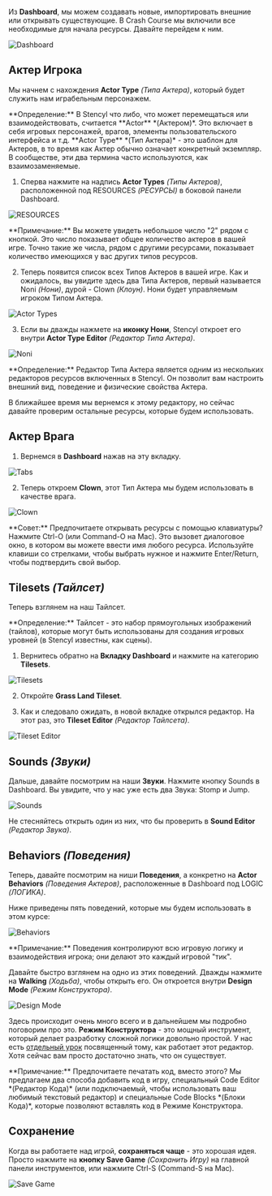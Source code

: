 Из **Dashboard**, мы можем создавать новые, импортировать внешние или открывать существующие. В Crash Course мы включили все необходимые для начала ресурсы. Давайте перейдем к ним.

![Dashboard](https://raw.githubusercontent.com/Stencyl/stencylpedia/master/crash-course-1/images/crash-course-5.png)

## Актер Игрока

Мы начнем с нахождения **Actor Type** *(Типа Актера)*, который будет служить нам играбельным персонажем.

<div class="note">
**Определение:** В Stencyl что либо, что может перемещаться или взаимодействовать, считается **Actor** *(Актером)*. Это включает в себя игровых персонажей, врагов, элементы пользовательского интерфейса и т.д. **Actor Type** *(Тип Актера)* - это шаблон для Актеров, в то время как Актер обычно означает конкретный экземпляр. В сообществе, эти два термина часто используются, как взаимозаменяемые.
</div>

1. Сперва нажмите на надпись **Actor Types** *(Типы Актеров)*, расположенной под RESOURCES *(РЕСУРСЫ)* в боковой панели Dashboard.

  ![RESOURCES](https://raw.githubusercontent.com/Stencyl/stencylpedia/master/crash-course-1/images/crash-course-6.png)

  <div class="note">
  **Примечание:** Вы можете увидеть небольшое число "2" рядом с кнопкой. Это число показывает общее количество актеров в вашей игре. Точно такие же числа, рядом с другими ресурсами, показывает количество имеющихся у вас других типов ресурсов.
  </div>

2. Теперь появится список всех Типов Актеров в вашей игре. Как и ожидалось, вы увидите здесь два Типа Актеров, первый называется Noni *(Нони)*, дурой - Clown *(Клоун)*. Нони будет управляемым игроком Типом Актера.

  ![Actor Types](https://raw.githubusercontent.com/Stencyl/stencylpedia/master/crash-course-1/images/crash-course-7.png)

3. Если вы дважды нажмете на **иконку Нони**, Stencyl откроет его внутри **Actor Type Editor** *(Редактор Типа Актера)*.

  ![Noni](https://raw.githubusercontent.com/Stencyl/stencylpedia/master/crash-course-1/images/crash-course-8.png)

  <div class="note">
  **Определение:** Редактор Типа Актера является одним из нескольких редакторов ресурсов включенных в Stencyl. Он позволит вам настроить внешний вид, поведение и физические свойства Актера.
  </div>

В ближайшее время мы вернемся к этому редактору, но сейчас давайте проверим остальные ресурсы, которые будем использовать.

## Актер Врага

1. Вернемся в **Dashboard** нажав на эту вкладку.

  ![Tabs](https://raw.githubusercontent.com/Stencyl/stencylpedia/master/crash-course-1/images/crash-course-9.png)

2. Теперь откроем **Clown**, этот Тип Актера мы будем использовать в качестве врага.

  ![Clown](https://raw.githubusercontent.com/Stencyl/stencylpedia/master/crash-course-1/images/crash-course-10.png)

  <div class="note">
  **Совет:** Предпочитаете открывать ресурсы с помощью клавиатуры? Нажмите Ctrl-O (или Command-O на Mac). Это вызовет диалоговое окно, в котором вы можете ввести имя любого ресурса. Используйте клавиши со стрелками, чтобы выбрать нужное и нажмите Enter/Return, чтобы подтвердить свой выбор.
  </div>

## Tilesets *(Тайлсет)*

Теперь взглянем на наш Тайлсет.

<div class="note">
**Определение:** Тайлсет - это набор прямоугольных изображений (тайлов), которые могут быть использованы для создания игровых уровней (в Stencyl известны, как сцены).
</div>

1. Вернитесь обратно на **Вкладку Dashboard** и нажмите на категорию **Tilesets**.

  ![Tilesets](https://raw.githubusercontent.com/Stencyl/stencylpedia/master/crash-course-1/images/crash-course-11.png)

2. Откройте **Grass Land Tileset**.

3. Как и следовало ожидать,  в новой вкладке открылся редактор. На этот раз, это **Tileset Editor** *(Редактор Тайлсета)*.

  ![Tileset Editor](https://raw.githubusercontent.com/Stencyl/stencylpedia/master/crash-course-1/images/crash-course-12.png)

## Sounds *(Звуки)*

Дальше, давайте посмотрим на наши **Звуки**. Нажмите кнопку Sounds в Dashboard. Вы увидите, что у нас уже есть два Звука: Stomp и Jump.

![Sounds](https://raw.githubusercontent.com/Stencyl/stencylpedia/master/crash-course-1/images/crash-course-13.png)

Не стесняйтесь открыть один из них, что бы проверить в **Sound Editor** *(Редактор Звука)*.

## Behaviors *(Поведения)*

Теперь, давайте посмотрим на ниши **Поведения**, а конкретно на **Actor Behaviors** *(Поведения Актеров)*, расположенные в Dashboard под LOGIC *(ЛОГИКА)*.

Ниже приведены пять поведений, которые мы будем использовать в этом курсе:

![Behaviors](https://raw.githubusercontent.com/Stencyl/stencylpedia/master/crash-course-1/images/crash-course-14.png)

<div class="note">
**Примечание:** Поведения контролируют всю игровую логику и взаимодействия игрока; они делают это каждый игровой "тик".
</div>

Давайте быстро взглянем на одно из этих поведений. Дважды нажмите на **Walking** *(Ходьба)*, чтобы открыть его. Он откроется внутри **Design Mode** *(Режим Конструктора)*.

![Design Mode](https://raw.githubusercontent.com/Stencyl/stencylpedia/master/crash-course-1/images/crash-course-15.png)

Здесь происходит очень много всего и в дальнейшем мы подробно поговорим про это. **Режим Конструктора** - это мощный инструмент, который делает разработку сложной логики довольно простой. У нас есть [отдельный урок](http://stencyl.pajamdev.ru/2-postroenie-logiki/rabota-s-povedeniyami/) посвященный тому, как работает этот редактор. Хотя сейчас вам просто достаточно знать, что он существует.

<div class="note">
**Примечание:** Предпочитаете печатать код, вместо этого? Мы предлагаем два способа добавить код в игру, специальный Code Editor *(Редактор Кода)* (или подключаемый, чтобы использовать ваш любимый текстовый редактор) и специальные Code Blocks *(Блоки Кода)*, которые позволяют вставлять код в Режиме Конструктора.
</div>

## Сохранение

Когда вы работаете над игрой, **сохраняться чаще** - это хорошая идея. Просто нажмите на **кнопку Save Game** *(Сохранить Игру)* на главной панели инструментов, или нажмите Ctrl-S (Command-S на Mac).

![Save Game](https://raw.githubusercontent.com/Stencyl/stencylpedia/master/crash-course-1/images/crash-course-16.png)
